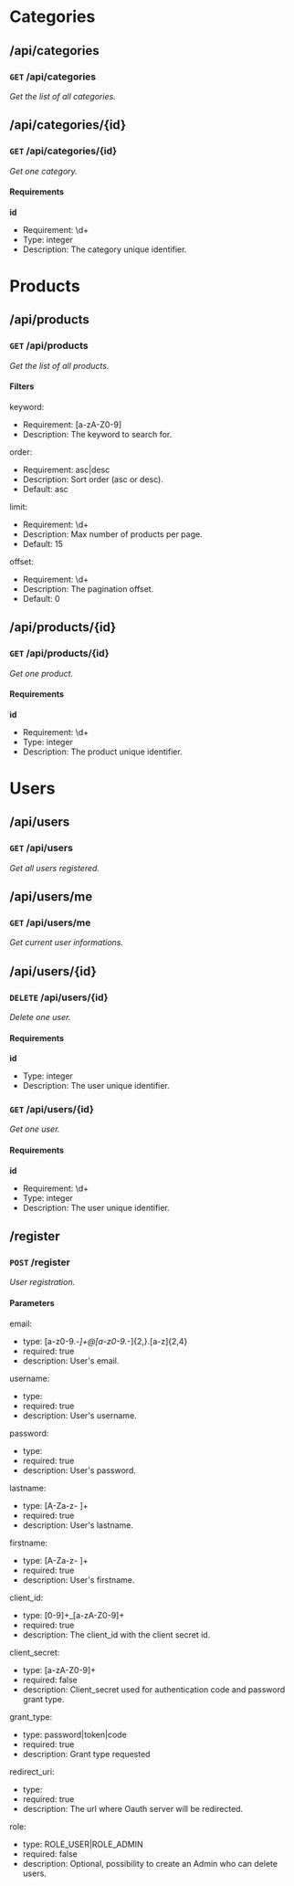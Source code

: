 # Categories #

## /api/categories ##

### `GET` /api/categories ###

_Get the list of all categories._


## /api/categories/{id} ##

### `GET` /api/categories/{id} ###

_Get one category._

#### Requirements ####

**id**

  - Requirement: \d+
  - Type: integer
  - Description: The category unique identifier.



# Products #

## /api/products ##

### `GET` /api/products ###

_Get the list of all products._

#### Filters ####

keyword:

  * Requirement: [a-zA-Z0-9]
  * Description: The keyword to search for.

order:

  * Requirement: asc|desc
  * Description: Sort order (asc or desc).
  * Default: asc

limit:

  * Requirement: \d+
  * Description: Max number of products per page.
  * Default: 15

offset:

  * Requirement: \d+
  * Description: The pagination offset.
  * Default: 0


## /api/products/{id} ##

### `GET` /api/products/{id} ###

_Get one product._

#### Requirements ####

**id**

  - Requirement: \d+
  - Type: integer
  - Description: The product unique identifier.



# Users #

## /api/users ##

### `GET` /api/users ###

_Get all users registered._


## /api/users/me ##

### `GET` /api/users/me ###

_Get current user informations._


## /api/users/{id} ##

### `DELETE` /api/users/{id} ###

_Delete one user._

#### Requirements ####

**id**

  - Type: integer
  - Description: The user unique identifier.


### `GET` /api/users/{id} ###

_Get one user._

#### Requirements ####

**id**

  - Requirement: \d+
  - Type: integer
  - Description: The user unique identifier.


## /register ##

### `POST` /register ###

_User registration._

#### Parameters ####

email:

  * type: [a-z0-9._-]+@[a-z0-9._-]{2,}\.[a-z]{2,4}
  * required: true
  * description: User's email.

username:

  * type: 
  * required: true
  * description: User's username.

password:

  * type: 
  * required: true
  * description: User's password.

lastname:

  * type: [A-Za-z- ]+
  * required: true
  * description: User's lastname.

firstname:

  * type: [A-Za-z- ]+
  * required: true
  * description: User's firstname.

client_id:

  * type: [0-9]+_[a-zA-Z0-9]+
  * required: true
  * description: The client_id with the client secret id.

client_secret:

  * type: [a-zA-Z0-9]+
  * required: false
  * description: Client_secret used for authentication code and password grant type.

grant_type:

  * type: password|token|code
  * required: true
  * description: Grant type requested

redirect_uri:

  * type: 
  * required: true
  * description: The url where Oauth server will be redirected.

role:

  * type: ROLE_USER|ROLE_ADMIN
  * required: false
  * description: Optional, possibility to create an Admin who can delete users.

